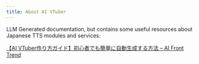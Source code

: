 ```yaml
---
title: About AI VTuber
---
```


LLM Generated documentation, but contains some useful resources about Japanese TTS modules and services:

[【AI VTuber作り方ガイド】初心者でも簡単に自動生成する方法 – AI Front Trend](https://ai-front-trend.jp/how-to-make-ai-vtuber/)
